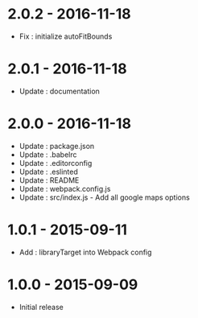# 2.0.2 - 2016-11-18
* Fix : initialize autoFitBounds

# 2.0.1 - 2016-11-18
* Update : documentation

# 2.0.0 - 2016-11-18
* Update : package.json
* Update : .babelrc
* Update : .editorconfig
* Update : .eslinted
* Update : README
* Update : webpack.config.js
* Update : src/index.js - Add all google maps options

# 1.0.1 - 2015-09-11

* Add : libraryTarget into Webpack config

# 1.0.0 - 2015-09-09

* Initial release
